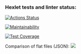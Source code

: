 ### Hexlet tests and linter status:
[![Actions Status](https://github.com/Nikolos-S/frontend-project-lvl2/workflows/hexlet-check/badge.svg)](https://github.com/Nikolos-S/frontend-project-lvl2/actions)

[![Maintainability](https://api.codeclimate.com/v1/badges/2d6e74ed66b14ce64cea/maintainability)](https://codeclimate.com/github/Nikolos-S/frontend-project-lvl2/maintainability)

[![Test Coverage](https://api.codeclimate.com/v1/badges/2d6e74ed66b14ce64cea/test_coverage)](https://codeclimate.com/github/Nikolos-S/frontend-project-lvl2/test_coverage)



Comparison of flat files (JSON):
<a href="https://asciinema.org/a/bPz8SoBSkRh5BBglgjpSHytjo" target="_blank"><img src="https://asciinema.org/a/bPz8SoBSkRh5BBglgjpSHytjo.svg" /></a>